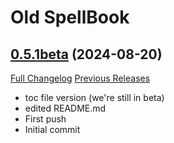 # Old SpellBook

## [0.5.1beta](https://github.com/Loadren/old-spellbook/tree/0.5.1beta) (2024-08-20)
[Full Changelog](https://github.com/Loadren/old-spellbook/commits/0.5.1beta) [Previous Releases](https://github.com/Loadren/old-spellbook/releases)

- toc file version (we're still in beta)  
- edited README.md  
- First push  
- Initial commit  